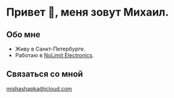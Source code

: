 # Привет :wave:, меня зовут Михаил.

## Обо мне
- Живу в Санкт-Петербурге.
- Работаю в [NoLimit Electronics](https://n-l-e.ru/).


## Связаться со мной
mishashapka@icloud.com
